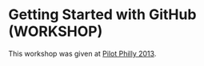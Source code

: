 # Getting Started with GitHub (WORKSHOP)

This workshop was given at [Pilot Philly 2013](http://philly.gopilot.org/).
